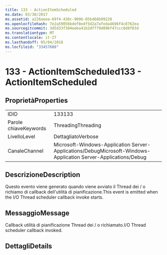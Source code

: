 ```yaml
---
title: 133 - ActionItemScheduled
ms.date: 03/30/2017
ms.assetid: a226aeea-69f4-438c-909b-05bd68b99220
ms.openlocfilehash: 7e2a59056bdef8e4f5d2a7afeda4696f4c8762ea
ms.sourcegitcommit: 3d5d33f384eeba41b2dff79d096f47ccc8d8f03d
ms.translationtype: MT
ms.contentlocale: it-IT
ms.lasthandoff: 05/04/2018
ms.locfileid: "33457688"
---
```

# <a name="133---actionitemscheduled"></a><span data-ttu-id="01b5b-102">133 - ActionItemScheduled</span><span class="sxs-lookup"><span data-stu-id="01b5b-102">133 - ActionItemScheduled</span></span>
## <a name="properties"></a><span data-ttu-id="01b5b-103">Proprietà</span><span class="sxs-lookup"><span data-stu-id="01b5b-103">Properties</span></span>  
  
|||  
|-|-|  
|<span data-ttu-id="01b5b-104">ID</span><span class="sxs-lookup"><span data-stu-id="01b5b-104">ID</span></span>|<span data-ttu-id="01b5b-105">133</span><span class="sxs-lookup"><span data-stu-id="01b5b-105">133</span></span>|  
|<span data-ttu-id="01b5b-106">Parole chiave</span><span class="sxs-lookup"><span data-stu-id="01b5b-106">Keywords</span></span>|<span data-ttu-id="01b5b-107">Threading</span><span class="sxs-lookup"><span data-stu-id="01b5b-107">Threading</span></span>|  
|<span data-ttu-id="01b5b-108">Livello</span><span class="sxs-lookup"><span data-stu-id="01b5b-108">Level</span></span>|<span data-ttu-id="01b5b-109">Dettagliato</span><span class="sxs-lookup"><span data-stu-id="01b5b-109">Verbose</span></span>|  
|<span data-ttu-id="01b5b-110">Canale</span><span class="sxs-lookup"><span data-stu-id="01b5b-110">Channel</span></span>|<span data-ttu-id="01b5b-111">Microsoft-Windows-Application Server-Applications/Debug</span><span class="sxs-lookup"><span data-stu-id="01b5b-111">Microsoft-Windows-Application Server-Applications/Debug</span></span>|  
  
## <a name="description"></a><span data-ttu-id="01b5b-112">Descrizione</span><span class="sxs-lookup"><span data-stu-id="01b5b-112">Description</span></span>  
 <span data-ttu-id="01b5b-113">Questo evento viene generato quando viene avviato il Thread dei / o richiamo di callback dell'utilità di pianificazione.</span><span class="sxs-lookup"><span data-stu-id="01b5b-113">This event is emitted when the I/O Thread scheduler callback invoke starts.</span></span>  
  
## <a name="message"></a><span data-ttu-id="01b5b-114">Messaggio</span><span class="sxs-lookup"><span data-stu-id="01b5b-114">Message</span></span>  
 <span data-ttu-id="01b5b-115">Callback utilità di pianificazione Thread dei / o richiamato.</span><span class="sxs-lookup"><span data-stu-id="01b5b-115">I/O Thread scheduler callback invoked.</span></span>  
  
## <a name="details"></a><span data-ttu-id="01b5b-116">Dettagli</span><span class="sxs-lookup"><span data-stu-id="01b5b-116">Details</span></span>
